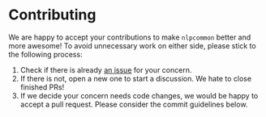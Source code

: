 # Contributing

We are happy to accept your contributions to make `nlpcommon` better and more awesome! To avoid unnecessary work on either
side, please stick to the following process:

1. Check if there is already [an issue](https://github.com/shibing624/nlpcommon/issues) for your concern.
2. If there is not, open a new one to start a discussion. We hate to close finished PRs!
3. If we decide your concern needs code changes, we would be happy to accept a pull request. Please consider the
commit guidelines below.